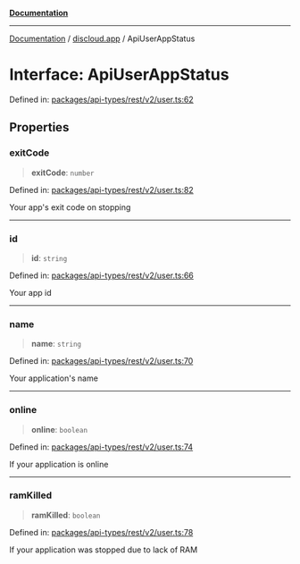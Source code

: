 [**Documentation**](../../README.md)

***

[Documentation](../../packages.md) / [discloud.app](../README.md) / ApiUserAppStatus

# Interface: ApiUserAppStatus

Defined in: [packages/api-types/rest/v2/user.ts:62](https://github.com/discloud/discloud.app/blob/1e4ce40911bd2c25d95ae21441839a6f9ec7c445/packages/api-types/rest/v2/user.ts#L62)

## Properties

### exitCode

> **exitCode**: `number`

Defined in: [packages/api-types/rest/v2/user.ts:82](https://github.com/discloud/discloud.app/blob/1e4ce40911bd2c25d95ae21441839a6f9ec7c445/packages/api-types/rest/v2/user.ts#L82)

Your app's exit code on stopping

***

### id

> **id**: `string`

Defined in: [packages/api-types/rest/v2/user.ts:66](https://github.com/discloud/discloud.app/blob/1e4ce40911bd2c25d95ae21441839a6f9ec7c445/packages/api-types/rest/v2/user.ts#L66)

Your app id

***

### name

> **name**: `string`

Defined in: [packages/api-types/rest/v2/user.ts:70](https://github.com/discloud/discloud.app/blob/1e4ce40911bd2c25d95ae21441839a6f9ec7c445/packages/api-types/rest/v2/user.ts#L70)

Your application's name

***

### online

> **online**: `boolean`

Defined in: [packages/api-types/rest/v2/user.ts:74](https://github.com/discloud/discloud.app/blob/1e4ce40911bd2c25d95ae21441839a6f9ec7c445/packages/api-types/rest/v2/user.ts#L74)

If your application is online

***

### ramKilled

> **ramKilled**: `boolean`

Defined in: [packages/api-types/rest/v2/user.ts:78](https://github.com/discloud/discloud.app/blob/1e4ce40911bd2c25d95ae21441839a6f9ec7c445/packages/api-types/rest/v2/user.ts#L78)

If your application was stopped due to lack of RAM
